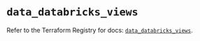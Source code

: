 # `data_databricks_views`

Refer to the Terraform Registry for docs: [`data_databricks_views`](https://registry.terraform.io/providers/databricks/databricks/1.33.0/docs/data-sources/views).
